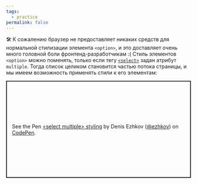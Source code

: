 ```yaml
---
tags:
  - practice
permalink: false
---
```


🛠 К сожалению браузер не предоставляет никаких средств для нормальной стилизации элемента `<option>`, и это доставляет очень много головной боли фронтенд-разработчикам :( Стиль элементов `<option>` можно поменять, только если тегу [`<select>`](/html/doka/select/) задан атрибут `multiple`. Тогда список целиком становится частью потока страницы, и мы имеем возможность применять стили к его элементам:

<p class="codepen" data-height="265" data-theme-id="dark" data-default-tab="html,result" data-user="ezhkov" data-slug-hash="PoGOowj" style="height: 265px; box-sizing: border-box; display: flex; align-items: center; justify-content: center; border: 2px solid; margin: 1em 0; padding: 1em;" data-pen-title="select multiple styling">
  <span>See the Pen <a href="https://codepen.io/ezhkov/pen/PoGOowj">
  &lt;select multiple&gt; styling</a> by Denis Ezhkov (<a href="https://codepen.io/ezhkov">@ezhkov</a>)
  on <a href="https://codepen.io">CodePen</a>.</span>
</p>
<script async src="https://cpwebassets.codepen.io/assets/embed/ei.js"></script>
